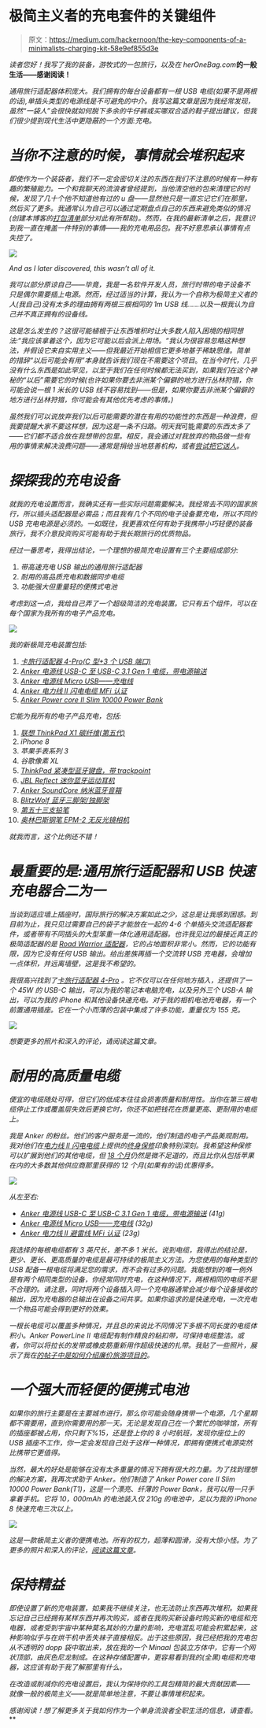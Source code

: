 # 极简主义者的充电套件的关键组件

> 原文：<https://medium.com/hackernoon/the-key-components-of-a-minimalists-charging-kit-58e9ef855d3e>

*读者您好！我写了我的装备，游牧式的一包旅行，以及在 herOneBag.com*[](https://heronebag.com)**的一般生活——感谢阅读！**

*通用旅行适配器体积庞大。我们拥有的每台设备都有一根 USB 电缆(如果不是两根的话),单插头类型的电源线是不可避免的中介。我写这篇文章是因为我经常发现，虽然“一袋人”会很快就如何脱下多余的牛仔裤或买哪双合适的鞋子提出建议，但我们很少提到现代生活中更隐蔽的一个方面:充电。*

# *当你不注意的时候，事情就会堆积起来*

*即使作为一个装袋者，我们不一定会密切关注的东西在我们不注意的时候有一种有趣的繁殖能力。一个和我聊天的流浪者曾经提到，当他清空他的包来清理它的时候，发现了几十个他不知道他有过的 u 盘——显然他只是一直忘记它们在那里，然后买了更多。我通常认为自己可以通过定期盘点自己的东西来避免类似的情况(创建本博客的[打包清单](https://heronebag.com/packing)部分对此有所帮助)。然而，在我的最新清单之后，我意识到我一直在掩盖一件特别的事情——我的充电用品包。我不好意思承认事情有点失控了。*

*![](img/172c6905d65ba3717b0c26556345092a.png)*

*And as I later discovered, this wasn’t all of it.*

*我可以部分原谅自己——毕竟，我是一名软件开发人员，旅行时带的电子设备不只是偶尔需要插上电源。然而，经过适当的计算，我认为一个自称为极简主义者的人(我自己)没有太多的理由拥有两根三根相同的 1m USB 线……以及一根我认为自己并不真正拥有的设备线。*

*这是怎么发生的？这很可能植根于让东西堆积时让大多数人陷入困境的相同想法:“我应该拿着这个，因为它可能以后会派上用场。“我认为很容易忽略这种想法，并假设它来自实用主义——但我最近开始相信它更多地基于稀缺思维。简单的措辞“以后可能会有用”本身就告诉我们现在不需要这个项目*。*在当今时代，几乎没有什么东西是如此罕见，以至于我们在任何时候都无法买到，如果我们在这个神秘的“以后”需要它的时候(也许如果你要去非洲某个偏僻的地方进行丛林狩猎，你可能会说一根 1 米长的 USB 线不容易找到——但是，如果你要去非洲某个偏僻的地方进行丛林狩猎，你可能会有其他优先考虑的事情。)*

*虽然我们可以说放弃我们以后可能需要的潜在有用的功能性的东西是一种浪费，但我要提醒大家不要这样想，因为这是一条不归路。明天我*可能*需要的东西太多了——它们都不适合放在我想带的包里。相反，我会通过对我放弃的物品做一些有用的事情来解决浪费问题——通常是捐给当地慈善机构，或者[尝试把它送人](https://heronebag.com/blog/what-i-learned-by-giving-my-things-away-for-free/)。*

# *探探我的充电设备*

*就我的充电设置而言，我确实还有一些实际问题需要解决。我经常去不同的国家旅行，所以插头适配器是必需品；而且我有几个不同的电子设备要充电，所以不同的 USB 充电电源是必须的。一如既往，我更喜欢任何有助于我携带小巧轻便的装备旅行，我不介意投资购买可能有助于我长期旅行的优质物品。*

*经过一番思考，我得出结论，一个理想的极简充电设置有三个主要组成部分:*

1.  *带高速充电 USB 输出的通用旅行适配器*
2.  *耐用的高品质充电和数据同步电缆*
3.  *功能强大但重量轻的便携式电池*

*考虑到这一点，我给自己弄了一个超级简洁的充电装置。它只有五个组件，可以在每个国家为我所有的电子产品充电。*

*![](img/637ca292a2b6215136fafd146c161bad.png)*

*我的新极简充电装置包括:*

1.  *[卡旅行适配器 4-Pro(C 型+3 个 USB 端口)](https://amzn.to/2JpKGat)*
2.  *[Anker 电源线 USB-C 至 USB-C 3.1 Gen 1 电缆，带电源输送](https://amzn.to/2Ln1wZL)*
3.  *[Anker 电源线 Micro USB——充电线](https://amzn.to/2KUx3G9)*
4.  *[Anker 电力线 II 闪电电缆 MFi 认证](https://amzn.to/2zDYRcH)*
5.  *[Anker Power core II Slim 10000 Power Bank](https://amzn.to/2LanEJD)*

*它能为我所有的电子产品充电，包括:*

1.  *[联想 ThinkPad X1 碳纤维(第五代)](https://amzn.to/2yqADSt)*
2.  *iPhone 8*
3.  *苹果手表系列 3*
4.  *谷歌像素 XL*
5.  *[ThinkPad 紧凑型蓝牙键盘，带 trackpoint](https://amzn.to/2JSdEoT)*
6.  *[JBL Reflect 迷你蓝牙运动耳机](https://amzn.to/2ysHURD)*
7.  *[Anker SoundCore 纳米蓝牙音箱](https://amzn.to/2M4cqmS)*
8.  *[BlitzWolf 蓝牙三脚架/独脚架](https://amzn.to/2JWxHCE)*
9.  *[第五十三支铅笔](https://amzn.to/2MGwJrO)*
10.  *[奥林巴斯钢笔 EPM-2 无反光镜相机](https://amzn.to/2M21yWw)*

*就我而言，这个比例还不错！*

# *最重要的是:通用旅行适配器和 USB 快速充电器合二为一*

*当谈到适应墙上插座时，国际旅行的解决方案如此之少，这总是让我感到困惑。到目前为止，我只见过需要自己的袋子才能放在一起的 4-6 个单插头交流适配器套件，或者带有不同插头的大型笨重一体化通用适配器。也许我见过的最接近真正的极简适配器的是 [Road Warrior 适配器](https://amzn.to/2uAgsNE)，它的占地面积非常小。然而，它的功能有限，因为它没有任何 USB 输出。给出差族再插一个交流转 USB 充电器，会增加一点体积，并远离墙壁，这是我不希望的。*

*我很高兴找到了[卡旅行适配器 4-Pro](https://amzn.to/2JpKGat) 。它不仅可以在任何地方插入，还提供了一个 45W 的 USB-C 输出，可以为我的笔记本电脑充电，以及另外三个 USB-A 输出，可以为我的 iPhone 和其他设备快速充电。对于我的相机电池充电器，有一个前置通用插座。它在一个小而薄的包装中集成了许多功能，重量仅为 155 克。*

*![](img/97e48cf292adc2a922a1b840b6764957.png)*

*想要更多的照片和深入的评论，请阅读这篇文章。*

# *耐用的高质量电缆*

*便宜的电缆随处可得，但它们的低成本往往会损害质量和耐用性。当你在第三根电缆停止工作或覆盖层失效后更换它时，你还不如把钱花在质量更高、更耐用的电缆上。*

*我是 Anker 的粉丝。他们的客户服务是一流的，他们制造的电子产品美观耐用。我对他们在[电力线 II 闪电电缆](https://amzn.to/2zDYRcH)上提供的[终身保修](https://www.anker.com/lifetime)印象特别深刻。我希望这种保修可以扩展到他们的其他电缆，但 [18 个月](https://www.anker.com/warranty)仍然是微不足道的，而且比你从包括苹果在内的大多数其他供应商那里获得的 12 个月(如果有的话)优惠得多。*

*![](img/f28e9042f20472f3e47a365c7c855fce.png)*

*从左至右:*

*   *[Anker 电源线 USB-C 至 USB-C 3.1 Gen 1 电缆，带电源输送](https://amzn.to/2Ln1wZL) (41g)*
*   *[Anker 电源线 Micro USB——充电线](https://amzn.to/2KUx3G9) (32g)*
*   *[Anker 电力线 II 避雷线 MFi 认证](https://amzn.to/2zDYRcH) (23g)*

*我选择的每根电缆都有 3 英尺长，差不多 1 米长。说到电缆，我得出的结论是，更少、更长、更高质量的电缆是最可持续的极简主义方法。为您使用的每种类型的 USB 配备一根电缆将满足您的需求，而不会有过多的问题。我能想到的唯一例外是有两个相同类型的设备，你经常同时充电，在这种情况下，两根相同的电缆不是不合理的。请注意，同时将两个设备插入同一个充电器通常会减少每个设备接收的输出，因为充电器的总输出在设备之间共享。如果你追求的是快速充电，一次充电一个物品可能会得到更好的效果。*

*一根长电缆可以覆盖多种情况，并且总的来说比不同情况下多根不同长度的电缆体积小。Anker PowerLine II 电缆配有制作精良的粘扣带，可保持电缆整洁。或者，你可以将拉长的发带或橡皮筋重新用作超级快速的扎带。我贴了一些照片，展示了我在[的帖子中是如何介绍廉价旅游项目的](https://heronebag.com/blog/my-most-useful-inexpensive-travel-items/#super-fast-cable-tie)。*

# *一个强大而轻便的便携式电池*

*如果你的旅行主要是在主要城市进行，那么你可能会随身携带一个电源，几个星期都不需要用，直到你需要用的那一天。无论是发现自己在一个繁忙的咖啡馆，所有的插座都被占用，你只剩下%15，还是登上你的 8 小时航班，发现你座位上的 USB 插座不工作，你一定会发现自己处于这样一种情况，即拥有便携式电源突然比携带它更值得。*

*当然，最大的好处是能够在没有太多重量的情况下拥有很大的力量。为了找到理想的解决方案，我再次求助于 Anker。他们制造了 Anker Power core II Slim 10000 Power Bank(T1)，这是一个漂亮、纤薄的 Power Bank，我可以用一只手拿着手机。它将 10，000mAh 的电池装入仅 210g 的电池中，足以为我的 iPhone 8 快速充电三次以上。*

*![](img/ba5892d3238b175e4b4a6d8d58c019a8.png)*

*这是一款极简主义者的便携电池。所有的权力，超薄和圆滑，没有大惊小怪。为了更多的照片和深入的评论，[阅读这篇文章](https://heronebag.com/blog/anker-powercore-ii-slim-10000-power-bank-review/)。*

# *保持精益*

*即使设置了新的充电装置，如果我不继续关注，也无法防止东西再次堆积。如果我忘记自己已经拥有某样东西并再次购买，或者在我购买新设备时购买新的电缆和充电器，或者受到宇宙中某种莫名其妙的力量的影响，充电混乱可能会积累起来，这种影响似乎与在烘干机中丢失袜子直接相反。出于这些原因，我已经把我的充电包从不透明的 dopp 袋中取出来，放在我的一个 Minaal 包装立方体中，它有一个网状顶部，由灰色尼龙制成。在这种存储配置中，更容易看到我的(全黑)电缆和充电器，这应该有助于我了解那里有什么。*

*在改造或削减你的充电设置后，我认为保持你的工具包精简的最大贡献因素——就像一般的极简主义——就是简单地注意，不要让事情堆积起来。*

**感谢阅读！想了解更多关于我如何作为一个单身流浪者全职生活的信息，请查看*[](https://heronebag.com/blog/the-key-components-of-a-minimalists-charging-kit/)**。***